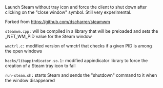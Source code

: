 Launch Steam without tray icon and force the client to shut down after clicking on the "close window" symbol.
Still very experimental.

Forked from https://github.com/dscharrer/steamwm

`steamwm.cpp:` will be compiled in a library that will be preloaded and sets the _NET_WM_PID value for the Steam window

`wmctrl.c:` modified version of wmctrl that checks if a given PID is among the open windows

`hacks/libappindicator.so.1:` modified appindicator library to force the creation of a Steam tray icon to fail

`run-steam.sh:` starts Steam and sends the "shutdown" command to it when the window disappeared
